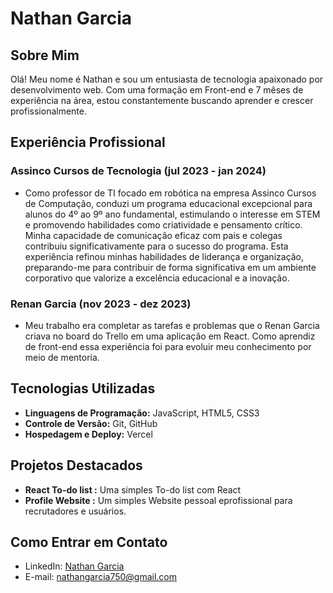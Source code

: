 # Nathan Garcia

## Sobre Mim

Olá! Meu nome é Nathan e sou um entusiasta de tecnologia apaixonado por desenvolvimento web. Com uma formação em Front-end e 7 mêses de experiência na área, estou constantemente buscando aprender e crescer profissionalmente.

## Experiência Profissional

### Assinco Cursos de Tecnologia (jul 2023 - jan 2024)

- Como professor de TI focado em robótica na empresa Assinco Cursos de Computação, conduzi um programa educacional excepcional para alunos do 4º ao 9º ano fundamental, estimulando o interesse em STEM e promovendo habilidades como criatividade e pensamento crítico. Minha capacidade de comunicação eficaz com pais e colegas contribuiu significativamente para o sucesso do programa. Esta experiência refinou minhas habilidades de liderança e organização, preparando-me para contribuir de forma significativa em um ambiente corporativo que valorize a excelência educacional e a inovação.

### Renan Garcia (nov 2023 - dez 2023)

- Meu trabalho era completar as tarefas e problemas que o Renan Garcia criava no board do Trello em uma aplicação em React. Como aprendiz de front-end essa experiência foi para evoluir meu conhecimento por meio de mentoria.

## Tecnologias Utilizadas

- **Linguagens de Programação:** JavaScript, HTML5, CSS3
- **Controle de Versão:** Git, GitHub
- **Hospedagem e Deploy:** Vercel

## Projetos Destacados

- **React To-do list :** Uma simples To-do list com React
- **Profile Website :** Um simples Website pessoal eprofissional para recrutadores e usuários.

## Como Entrar em Contato

- LinkedIn: [Nathan Garcia](https://www.linkedin.com/in/nathan-garcia-a62956228/)
- E-mail: nathangarcia750@gmail.com
